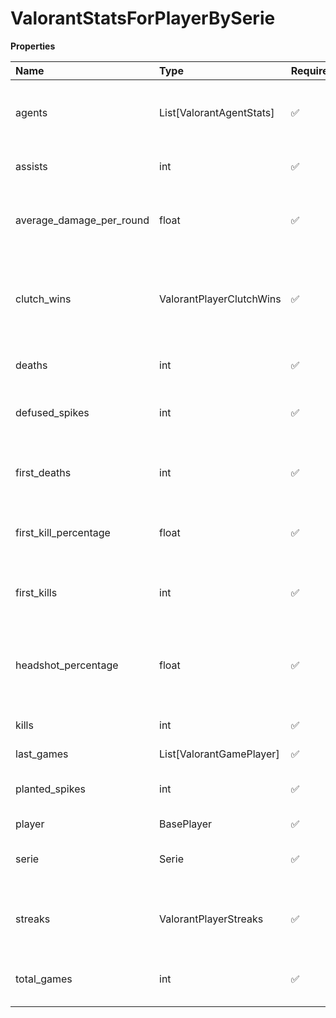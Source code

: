 # ValorantStatsForPlayerBySerie

**Properties**

| Name                     | Type                     | Required | Description                                               |
| :----------------------- | :----------------------- | :------- | :-------------------------------------------------------- |
| agents                   | List[ValorantAgentStats] | ✅       | Agents picks, wins, and losses stats for this map         |
| assists                  | int                      | ✅       | Number of player's assists                                |
| average_damage_per_round | float                    | ✅       | Average damage per round (ADR) of the player              |
| clutch_wins              | ValorantPlayerClutchWins | ✅       | Round wins when the player was the last team member alive |
| deaths                   | int                      | ✅       | Number of player's death                                  |
| defused_spikes           | int                      | ✅       | Number of spikes defused by the player                    |
| first_deaths             | int                      | ✅       | Number of rounds where the player died first              |
| first_kill_percentage    | float                    | ✅       | First kill percentage of the player                       |
| first_kills              | int                      | ✅       | Number of rounds where the player did the first kill      |
| headshot_percentage      | float                    | ✅       | Percentage of headshots within the player's shots         |
| kills                    | int                      | ✅       | Number of player's kills                                  |
| last_games               | List[ValorantGamePlayer] | ✅       |                                                           |
| planted_spikes           | int                      | ✅       | Number of spikes planted by the player                    |
| player                   | BasePlayer               | ✅       |                                                           |
| serie                    | Serie                    | ✅       | A serie, an occurrence of a league event                  |
| streaks                  | ValorantPlayerStreaks    | ✅       | Streaks done by the player (in a given round)             |
| total_games              | int                      | ✅       | Amount of games played by the player                      |

